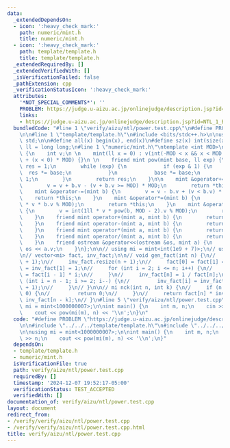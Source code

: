 ```yaml
---
data:
  _extendedDependsOn:
  - icon: ':heavy_check_mark:'
    path: numeric/mint.h
    title: numeric/mint.h
  - icon: ':heavy_check_mark:'
    path: template/template.h
    title: template/template.h
  _extendedRequiredBy: []
  _extendedVerifiedWith: []
  _isVerificationFailed: false
  _pathExtension: cpp
  _verificationStatusIcon: ':heavy_check_mark:'
  attributes:
    '*NOT_SPECIAL_COMMENTS*': ''
    PROBLEM: https://judge.u-aizu.ac.jp/onlinejudge/description.jsp?id=NTL_1_B
    links:
    - https://judge.u-aizu.ac.jp/onlinejudge/description.jsp?id=NTL_1_B
  bundledCode: "#line 1 \"verify/aizu/ntl/power.test.cpp\"\n#define PROBLEM \"https://judge.u-aizu.ac.jp/onlinejudge/description.jsp?id=NTL_1_B\"\
    \n\n#line 1 \"template/template.h\"\n#include <bits/stdc++.h>\n\nusing namespace\
    \ std;\n\n#define all(x) begin(x), end(x)\n#define sz(x) int(size(x))\n\nusing\
    \ ll = long long;\n#line 1 \"numeric/mint.h\"\ntemplate <int MOD>\nstruct mint\
    \ {\n    int v;\n \n    mint(ll x = 0) : v(int(-MOD < x && x < MOD ? x : x % MOD)\
    \ + (x < 0) * MOD) {}\n \n    friend mint pow(mint base, ll exp) {\n        mint\
    \ res = 1;\n        while (exp) {\n            if (exp & 1) {\n              \
    \  res *= base;\n            }\n            base *= base;\n            exp >>=\
    \ 1;\n        }\n        return res;\n    }\n\n    mint &operator+=(mint b) {\n\
    \        v = v + b.v - (v + b.v >= MOD) * MOD;\n        return *this;\n    }\n\
    \    mint &operator-=(mint b) {\n        v = v - b.v + (v < b.v) * MOD;\n    \
    \    return *this;\n    }\n    mint &operator*=(mint b) {\n        v = int(1ll\
    \ * v * b.v % MOD);\n        return *this;\n    }\n    mint &operator/=(mint b)\
    \ {\n        v = int(1ll * v * pow(b, MOD - 2).v % MOD);\n        return *this;\n\
    \    }\n    friend mint operator+(mint a, mint b) {\n        return a += b;\n\
    \    }\n    friend mint operator-(mint a, mint b) {\n        return a -= b;\n\
    \    }\n    friend mint operator*(mint a, mint b) {\n        return a *= b;\n\
    \    }\n    friend mint operator/(mint a, mint b) {\n        return a /= b;\n\
    \    }\n    friend ostream &operator<<(ostream &os, mint a) {\n        return\
    \ os << a.v;\n    }\n};\n\n// using mi = mint<int(1e9 + 7)>;\n// using mi = mint<998244353>;\n\
    \n// vector<mi> fact, inv_fact;\n\n// void gen_fact(int n) {\n//     fact.resize(n\
    \ + 1);\n//     inv_fact.resize(n + 1);\n//     fact[0] = fact[1] = inv_fact[0]\
    \ = inv_fact[1] = 1;\n//     for (int i = 2; i <= n; i++) {\n//         fact[i]\
    \ = fact[i - 1] * i;\n//     }\n//     inv_fact[n] = 1 / fact[n];\n//     for\
    \ (int i = n - 1; i >= 2; i--) {\n//         inv_fact[i] = inv_fact[i + 1] * (i\
    \ + 1);\n//     }\n// }\n\n// mi nck(int n, int k) {\n//     if (n < k || k <\
    \ 0) {\n//         return 0;\n//     }\n//     return fact[n] * inv_fact[k] *\
    \ inv_fact[n - k];\n// }\n#line 5 \"verify/aizu/ntl/power.test.cpp\"\n\nusing\
    \ mi = mint<1000000007>;\n\nint main() {\n    int m, n;\n    cin >> m >> n;\n\
    \    cout << pow(mi(m), n) << '\\n';\n}\n"
  code: "#define PROBLEM \"https://judge.u-aizu.ac.jp/onlinejudge/description.jsp?id=NTL_1_B\"\
    \n\n#include \"../../../template/template.h\"\n#include \"../../../numeric/mint.h\"\
    \n\nusing mi = mint<1000000007>;\n\nint main() {\n    int m, n;\n    cin >> m\
    \ >> n;\n    cout << pow(mi(m), n) << '\\n';\n}"
  dependsOn:
  - template/template.h
  - numeric/mint.h
  isVerificationFile: true
  path: verify/aizu/ntl/power.test.cpp
  requiredBy: []
  timestamp: '2024-12-07 19:52:17-05:00'
  verificationStatus: TEST_ACCEPTED
  verifiedWith: []
documentation_of: verify/aizu/ntl/power.test.cpp
layout: document
redirect_from:
- /verify/verify/aizu/ntl/power.test.cpp
- /verify/verify/aizu/ntl/power.test.cpp.html
title: verify/aizu/ntl/power.test.cpp
---
```

